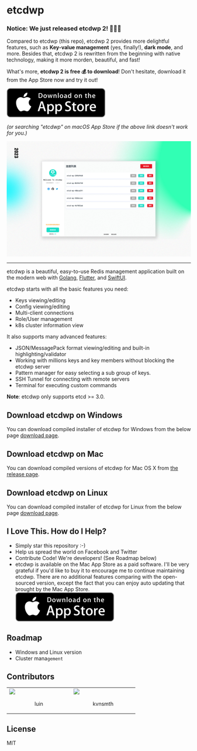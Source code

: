 # etcdwp

### Notice: We just released etcdwp 2! 🚀🚀🚀

Compared to etcdwp (this repo), etcdwp 2 provides more delightful features, such as **Key-value management** (yes, finally!), **dark mode**, and more. Besides that, etcdwp 2 is rewritten from the beginning with native technology, making it more morden, beautiful, and fast!

What's more, **etcdwp 2 is free 💰 to download**! Don't hesitate, download it from the App Store now and try it out!

[![Download on the App Store](./assets/download.svg)](https://apps.apple.com/cn/app/etcdwp/id1617626187?mt=12)

*(or searching "etcdwp" on macOS App Store if the above link doesn't work for you.)*


![etcdwp](./assets/screen.png)

------

etcdwp is a beautiful, easy-to-use Redis management application built on the modern web with [Golang](https://github.com/golang/go), [Flutter](https://github.com/flutter/flutter), and [SwiftUI](https://github.com/apple/swift).

etcdwp starts with all the basic features you need:

* Keys viewing/editing
* Config viewing/editing
* Multi-client connections
* Role/User management
* k8s cluster information view

It also supports many advanced features:

* JSON/MessagePack format viewing/editing and built-in highlighting/validator
* Working with millions keys and key members without blocking the etcdwp server
* Pattern manager for easy selecting a sub group of keys.
* SSH Tunnel for connecting with remote servers
* Terminal for executing custom commands

**Note**: etcdwp only supports etcd >= 3.0.

## Download etcdwp on Windows

You can download compiled installer of etcdwp for Windows from the below page
[download page](https://github.com/workpieces/etcdwp/releases).

## Download etcdwp on Mac

You can download compiled versions of etcdwp for Mac OS X from [the release page](https://github.com/workpieces/etcdwp/releases).

## Download etcdwp on Linux

You can download compiled installer of etcdwp for Linux from the below page
[download page](https://github.com/workpieces/etcdwp/releases).

## I Love This. How do I Help?

* Simply star this repository :-)
* Help us spread the world on Facebook and Twitter
* Contribute Code! We're developers! (See Roadmap below)
* etcdwp is available on the Mac App Store as a paid software. I'll be very grateful if you'd like to buy it to encourage me to continue maintaining etcdwp. There are no additional features comparing with the open-sourced version, except the fact that you can enjoy auto updating that brought by the Mac App Store. <br> [![Download on the App Store](./assets/download.svg)](https://apps.apple.com/cn/app/etcdwp/id1617626187?mt=12)

## Roadmap

* Windows and Linux version
* Cluster mana`gement`

## Contributors

<table><tr><td width="20%"><a href="https://github.com/zlbfzl2000"><img src="https://avatars.githubusercontent.com/u/21557155?v=4"/></a><p align="center">luin</p></td><td width="20%"><a href="https://github.com/shumintao"><img src="https://avatars.githubusercontent.com/u/26895243?v=4"/></a><p align="center">kvnsmth</p></td></tr></table>


## License

MIT
